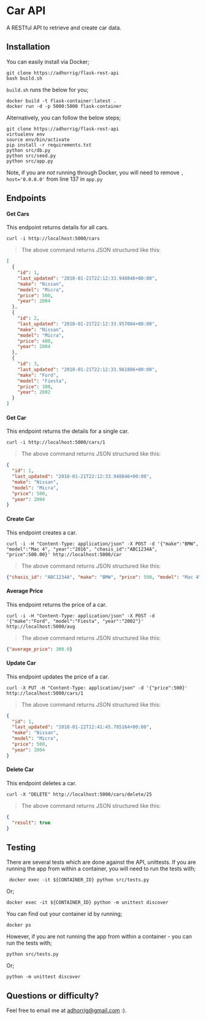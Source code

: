 # Car API
A RESTful API to retrieve and create car data.


## Installation

You can easily install via Docker;

```
git clone https://adhorrig/flask-rest-api
bash build.sh
```

`build.sh` runs the below for you;

```
docker build -t flask-container:latest .
docker run -d -p 5000:5000 flask-container
```

Alternatively, you can follow the below steps;

```
git clone https://adhorrig/flask-rest-api
virtualenv env
source env/bin/activate
pip install -r requirements.txt
python src/db.py
python src/seed.py
python src/app.py
```

Note, if you are *not* running through Docker, you will need to remove `, host='0.0.0.0'` from line 137 in `app.py`

## Endpoints

#### Get Cars

This endpoint returns details for all cars.

```shell
curl -i http://localhost:5000/cars
```

> The above command returns JSON structured like this:

```json
[
  {
    "id": 1,
    "last_updated": "2018-01-21T22:12:33.948846+00:00",
    "make": "Nissan",
    "model": "Micra",
    "price": 500,
    "year": 2004
  },
  {
    "id": 2,
    "last_updated": "2018-01-21T22:12:33.957004+00:00",
    "make": "Nissan",
    "model": "Micra",
    "price": 400,
    "year": 2004
  },
  {
    "id": 3,
    "last_updated": "2018-01-21T22:12:33.961886+00:00",
    "make": "Ford",
    "model": "Fiesta",
    "price": 300,
    "year": 2002
  }
]
```


#### Get Car

This endpoint returns the details for a single car.

```shell
curl -i http://localhost:5000/cars/1
```

> The above command returns JSON structured like this:

```json
{
  "id": 1,
  "last_updated": "2018-01-21T22:12:33.948846+00:00",
  "make": "Nissan",
  "model": "Micra",
  "price": 500,
  "year": 2004
}
```

#### Create Car

This endpoint creates a car.

```shell
curl -i -H "Content-Type: application/json" -X POST -d '{"make":"BMW", "model":"Mac 4", "year":"2016", "chasis_id":"ABC1234A", "price":500.00}' http://localhost:5000/car
```

> The above command returns JSON structured like this:

```json
{"chasis_id": "ABC1234A", "make": "BMW", "price": 500, "model": "Mac 4", "year": 2016}
```

#### Average Price

This endpoint returns the price of a car.

```shell
curl -i -H "Content-Type: application/json" -X POST -d '{"make":"Ford", "model":"Fiesta", "year":"2002"}' http://localhost:5000/avg
```

> The above command returns JSON structured like this:

```json
{"average_price": 300.0}
```

#### Update Car


This endpoint updates the price of a car.

```shell
curl -X PUT -H "Content-Type: application/json" -d '{"price":500}' http://localhost:5000/cars/1
```

> The above command returns JSON structured like this:

```json
{
  "id": 1,
  "last_updated": "2018-01-22T12:41:45.785164+00:00",
  "make": "Nissan",
  "model": "Micra",
  "price": 500,
  "year": 2004
}
```

#### Delete Car


This endpoint deletes a car.

```shell
curl -X "DELETE" http://localhost:5000/cars/delete/25
```

> The above command returns JSON structured like this:

```json
{
  "result": true
}
```

## Testing

There are several tests which are done against the API, unittests. If you are running the app from within a container, you will need to run the tests with;

```shell
 docker exec -it ${CONTAINER_ID} python src/tests.py
```

Or;

```shell
docker exec -it ${CONTAINER_ID} python -m unittest discover
```

You can find out your container id by running;

```shell
docker ps
```

However, if you are not running the app from within a container - you can run the tests with;

```shell
python src/tests.py
```

Or;

```shell
python -m unittest discover
```

## Questions or difficulty?

Feel free to email me at adhorrig@gmail.com :).